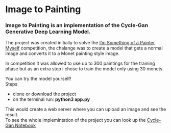 # Image to Painting

### Image to Painting is an implementation of the Cycle-Gan Generative Deep Learning Model.<br />
The project was created initially to solve the [I’m Something of a Painter Myself](https://www.kaggle.com/competitions/gan-getting-started) competition, the chalange was to create a model that gets a normal image and converts it to a Monet painting style image.

In competition it was allowed to use up to 300 paintings for the training phase but as an extra step i chose to train the model only using 30 monets.<br />

You can try the model yourself!<br />
Steps<br />
* clone or download the project
* on the terminal run: **python3 app.py**

This would create a web server where you can upload an image and see the result.<br />
To see the whole implemintation of the project you can look up the [Cycle-Gan Notebook](https://drive.google.com/file/d/1IyRGZno5u_RpRvM7lnzgKz_Fqm_OfBD4/view?usp=share_link)
